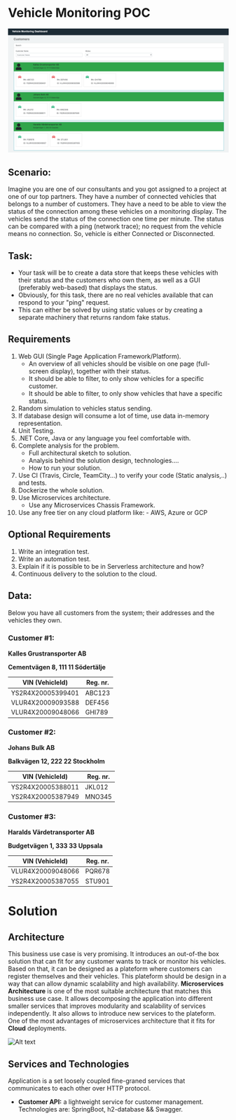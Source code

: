 # Vehicle Monitoring POC

![Alt text](screen_shots/ui_screen.png?raw=true 'Home page')

## Scenario:

Imagine you are one of our consultants and you got assigned to a project at one of our top partners.
They have a number of connected vehicles that belongs to a number of customers.
They have a need to be able to view the status of the connection among these vehicles on a monitoring display.
The vehicles send the status of the connection one time per minute.
The status can be compared with a ping (network trace); no request from the vehicle means no connection.
So, vehicle is either Connected or Disconnected.

## Task:

- Your task will be to create a data store that keeps these vehicles with their status and the customers who own them, as well as a GUI (preferably web-based) that displays the status.
- Obviously, for this task, there are no real vehicles available that can respond to your "ping" request.
- This can either be solved by using static values or ​​by creating a separate machinery that returns random fake status.

## Requirements

1. Web GUI (Single Page Application Framework/Platform).
   - An overview of all vehicles should be visible on one page (full-screen display), together with their status.
   - It should be able to filter, to only show vehicles for a specific customer.
   - It should be able to filter, to only show vehicles that have a specific status.
2. Random simulation to vehicles status sending.
3. If database design will consume a lot of time, use data in-memory representation.
4. Unit Testing.
5. .NET Core, Java or any language you feel comfortable with.
6. Complete analysis for the problem.
   - Full architectural sketch to solution.
   - Analysis behind the solution design, technologies....
   - How to run your solution.
7. Use CI (Travis, Circle, TeamCity...) to verify your code (Static analysis,..) and tests.
8. Dockerize the whole solution.
9. Use Microservices architecture.
   - Use any Microservices Chassis Framework.
10. Use any free tier on any cloud platform like: - AWS, Azure or GCP

## Optional Requirements

1. Write an integration test.
2. Write an automation test.
3. Explain if it is possible to be in Serverless architecture and how?
4. Continuous delivery to the solution to the cloud.

## Data:

Below you have all customers from the system; their addresses and the vehicles they own.

### Customer #1:

**Kalles Grustransporter AB**

**Cementvägen 8, 111 11 Södertälje**

| VIN (VehicleId)   | Reg. nr. |
| ----------------- | -------- |
| YS2R4X20005399401 | ABC123   |
| VLUR4X20009093588 | DEF456   |
| VLUR4X20009048066 | GHI789   |

### Customer #2:

**Johans Bulk AB**

**Balkvägen 12, 222 22 Stockholm**

| VIN (VehicleId)   | Reg. nr. |
| ----------------- | -------- |
| YS2R4X20005388011 | JKL012   |
| YS2R4X20005387949 | MNO345   |

### Customer #3:

**Haralds Värdetransporter AB**

**Budgetvägen 1, 333 33 Uppsala**

| VIN (VehicleId)   | Reg. nr. |
| ----------------- | -------- |
| VLUR4X20009048066 | PQR678   |
| YS2R4X20005387055 | STU901   |

# Solution

## Architecture

This business use case is very promising. It introduces an out-of-the box solution that can fit for any customer wants to track or monitor his vehicles. Based on that, it can be designed as a plateform where customers can register themselves and their vehicles. This plateform should be design in a way that can allow dynamic scalability and high availability. **Microservices Architecture** is one of the most suitable architecture that matches this business use case. It allows decomposing the application into different smaller services that improves modularity and scalability of services independently. It also allows to introduce new services to the plateform. One of the most advantages of microservices architecture that it fits for **Cloud** deployments.

![Alt text](screen_shots/architecture_diagrampng?raw=true 'Home page')

## Services and Technologies

Application is a set loosely coupled fine-graned services that communicates to each other over HTTP protocol.

- **Customer API:** a lightweight service for customer management. Technologies are: SpringBoot, h2-database && Swagger.
